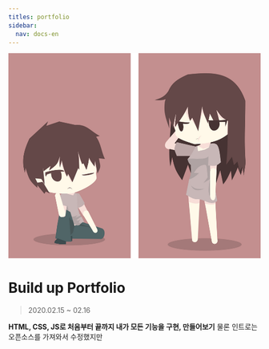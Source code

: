 ```yaml
---
titles: portfolio
sidebar:
  nav: docs-en
---
```



<img class="image image--xl" src="\INTP.png"/>



#  Build up Portfolio 
> 2020.02.15 ~ 02.16

**HTML, CSS, JS로 처음부터 끝까지 내가 모든 기능을 구현, 만들어보기**
물론 인트로는 오픈소스를 가져와서 수정했지만